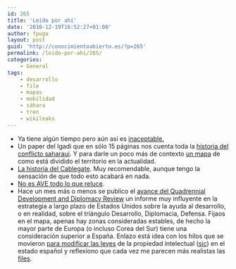 ```yaml
---
id: 265
title: 'Leído por ahí'
date: '2010-12-19T16:52:27+01:00'
author: fpuga
layout: post
guid: 'http://conocimientoabierto.es/?p=265'
permalink: /leido-por-ahi/265/
categories:
    - General
tags:
    - desarrollo
    - file
    - mapas
    - mobilidad
    - sáhara
    - tren
    - wikileaks
---
```


- Ya tiene algún tiempo pero aún así es [inaceptable.](http://www.elpais.com/articulo/sociedad/tertuliano/Telemadrid/realiza/comentarios/sexuales/explicitos/delante/menores/elpepusoc/20101117elpepusoc_1/Tes)
- Un paper del Igadi que en sólo 15 páginas nos cuenta toda la [historia del conflicto saharaui](http://www.igadi.org/programas_investigacion/001/sahara_occidental.htm). Y para darle un poco más de contexto [un mapa](http://www.mundoarabe.org/mapa_sahara.gif) de como está dividido el territorio en la actualidad.
- [La historia del Cablegate](http://www.elpais.com/articulo/internacional/verdad/Cablegate/elpepuint/20101204elpepuint_17/Tes). Muy recomendable, aunque tengo la sensación de que todo esto acabará en nada.
- [No es AVE todo lo que reluce](http://www.elpais.com/articulo/economia/AVE/pasa/varios/pueblos/elpepueco/20101218elpepueco_2/Tes).
- Hace un mes más o menos se publico el [avance del Quadrennial Development and Diplomacy Review](//aidwatchers.com/2010/11/qddr-we-can-hardly-contain-our-excitement/">) un informe muy influyente en la estrategia a largo plazo de Estados Unidos sobre la ayuda al desarrollo, o en realidad, sobre el triángulo Desarrollo, Diplomacia, Defensa. Fijaos en el mapa, apenas hay zonas consideradas estables, de hecho la mayor parte de Europa (o incluso Corea del Sur) tiene una consideración superior a España. Enlazo está idea con los hilos que se movieron [para modificar las leyes](http://barrapunto.com/article.pl?sid=10/12/19/0737209) de la propiedad intelectual ([sic](http://www.gnu.org/philosophy/words-to-avoid.es.html#IntellectualProperty)) en el estado español y reflexiono que cada vez me parecen más realistas las [files](http://lasindias.net/indianopedia/Fil%C3%A9).